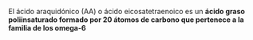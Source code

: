 El ácido araquidónico (AA) o ácido eicosatetraenoico es un **ácido graso poliinsaturado formado por 20 átomos de carbono que pertenece a la familia de los omega-6**

